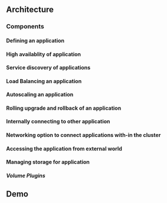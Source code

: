 ## Architecture 

### Components

#### Defining an application 

#### High availablity of application 

#### Service discovery of applications 

#### Load Balancing an application

#### Autoscaling an application 

#### Rolling upgrade and rollback of an application 

#### Internally connecting to other application 

#### Networking option to connect applications with-in the cluster  

#### Accessing the application from external world 

#### Managing storage for application
##### Volume Plugins


## Demo 
